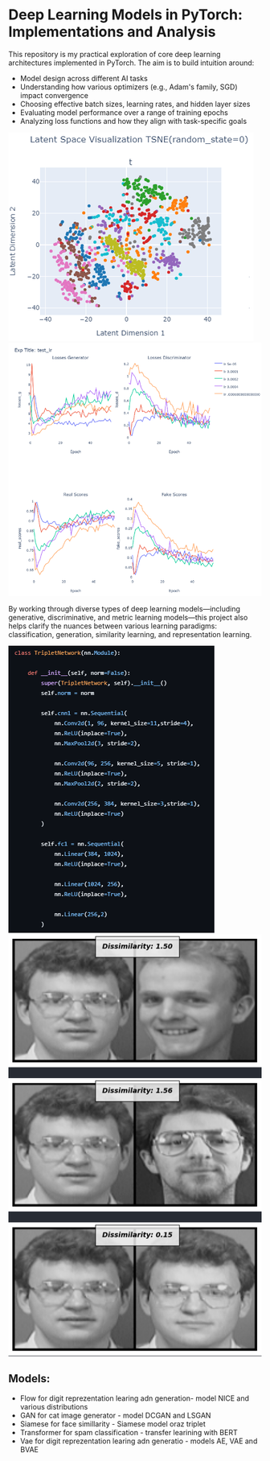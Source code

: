 # Deep Learning Models in PyTorch: Implementations and Analysis
This repository is my practical exploration of core deep learning architectures implemented in PyTorch. The aim is to build intuition around:

* Model design across different AI tasks
* Understanding how various optimizers (e.g., Adam's family, SGD) impact convergence
* Choosing effective batch sizes, learning rates, and hidden layer sizes
* Evaluating model performance over a range of training epochs
* Analyzing loss functions and how they align with task-specific goals

![Sample Image](TSNE_LATENT.png)
![Sample Image](TEST_LR.png)

By working through diverse types of deep learning models—including generative, discriminative, and metric learning models—this project also helps clarify the nuances between various learning paradigms: classification, generation, similarity learning, and representation learning.

![Sample Image](CODE_SAMPLE.png)
![Sample Image](FACE_SIM.png)

## Models:

* Flow for digit reprezentation learing adn generation- model NICE and various distributions
* GAN for cat image generator - model DCGAN and LSGAN
* Siamese for face simillarity - Siamese model oraz triplet
* Transformer for spam classification - transfer learining with BERT 
* Vae for digit reprezentation learing adn generatio - models AE, VAE and BVAE
